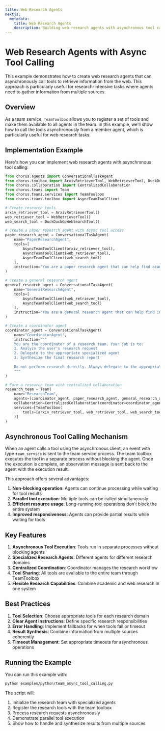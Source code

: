 ```yaml
---
title: Web Research Agents
nextjs:
  metadata:
    title: Web Research Agents
    description: Building web research agents with asynchronous tool calling in Chorus.
---
```


# Web Research Agents with Async Tool Calling

This example demonstrates how to create web research agents that can asynchronously call tools to retrieve information from the web. This approach is particularly useful for research-intensive tasks where agents need to gather information from multiple sources.

## Overview

As a team service, `TeamToolbox` allows you to register a set of tools and make them available to all agents in the team. In this example, we'll show how to call the tools asynchronously from a member agent, which is particularly useful for web research tasks.

## Implementation Example

Here's how you can implement web research agents with asynchronous tool calling:

```python
from chorus.agents import ConversationalTaskAgent
from chorus.toolbox import ArxivRetrieverTool, WebRetrieverTool, DuckDuckGoWebSearchTool
from chorus.collaboration import CentralizedCollaboration
from chorus.teams import Team
from chorus.teams.services import TeamToolbox
from chorus.teams.toolbox import AsyncTeamToolClient

# Create research tools
arxiv_retriever_tool = ArxivRetrieverTool()
web_retriever_tool = WebRetrieverTool()
web_search_tool = DuckDuckGoWebSearchTool()

# Create a paper research agent with async tool access
paper_research_agent = ConversationalTaskAgent(
    name="PaperResearchAgent",
    tools=[
        AsyncTeamToolClient(arxiv_retriever_tool),
        AsyncTeamToolClient(web_retriever_tool),
        AsyncTeamToolClient(web_search_tool)
    ],
    instruction="You are a paper research agent that can help find academic papers on Arxiv and related information from the web."
)

# Create a general research agent
general_research_agent = ConversationalTaskAgent(
    name="GeneralResearchAgent",
    tools=[
        AsyncTeamToolClient(web_retriever_tool),
        AsyncTeamToolClient(web_search_tool)
    ],
    instruction="You are a general research agent that can help find information from the web."
)

# Create a coordinator agent
coordinator_agent = ConversationalTaskAgent(
    name="CoordinatorAgent",
    instruction="""
    You are the coordinator of a research team. Your job is to:
    1. Analyze the user's research request
    2. Delegate to the appropriate specialized agent
    3. Synthesize the final research report
    
    Do not perform research directly. Always delegate to the appropriate agent.
    """
)

# Form a research team with centralized collaboration
research_team = Team(
    name="ResearchTeam",
    agents=[coordinator_agent, paper_research_agent, general_research_agent],
    collaboration=CentralizedCollaboration(coordinator=coordinator_agent.get_name()),
    services=[TeamToolbox(
        tools=[arxiv_retriever_tool, web_retriever_tool, web_search_tool]
    )]
)
```

## Asynchronous Tool Calling Mechanism

When an agent calls a tool using the asynchronous client, an event with type `team_service` is sent to the team service process. The team toolbox executes the tool in a separate process without blocking the agent. Once the execution is complete, an observation message is sent back to the agent with the execution result.

This approach offers several advantages:
1. **Non-blocking operation**: Agents can continue processing while waiting for tool results
2. **Parallel tool execution**: Multiple tools can be called simultaneously
3. **Efficient resource usage**: Long-running tool operations don't block the entire system
4. **Improved responsiveness**: Agents can provide partial results while waiting for tools

## Key Features

1. **Asynchronous Tool Execution**: Tools run in separate processes without blocking agents
2. **Specialized Research Agents**: Different agents for different research domains
3. **Centralized Coordination**: Coordinator manages the research workflow
4. **Tool Sharing**: All tools are available to the entire team through TeamToolbox
5. **Flexible Research Capabilities**: Combine academic and web research in one system

## Best Practices

1. **Tool Selection**: Choose appropriate tools for each research domain
2. **Clear Agent Instructions**: Define specific research responsibilities
3. **Error Handling**: Implement fallbacks for when tools fail or timeout
4. **Result Synthesis**: Combine information from multiple sources coherently
5. **Timeout Management**: Set appropriate timeouts for asynchronous operations

## Running the Example

You can run this example with:

```bash
python examples/python/team_async_tool_calling.py
```

The script will:
1. Initialize the research team with specialized agents
2. Register the research tools with the team toolbox
3. Process research requests asynchronously
4. Demonstrate parallel tool execution
5. Show how to handle and synthesize results from multiple sources
